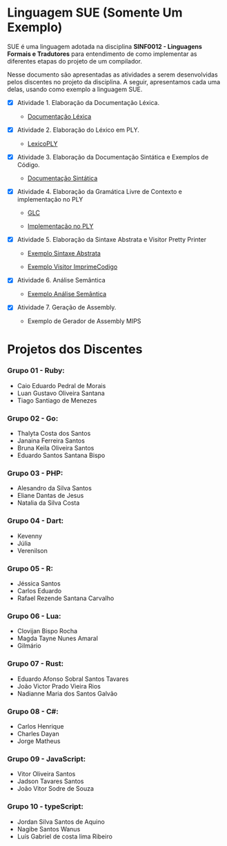 # Linguagem SUE (Somente Um Exemplo)
SUE é uma linguagem adotada na disciplina __SINF0012 - Linguagens Formais e Tradutores__ para entendimento de como implementar as diferentes etapas do projeto de um compilador.

Nesse documento são apresentadas as atividades a serem desenvolvidas pelos discentes no projeto da disciplina. A seguir, apresentamos cada uma delas, usando como exemplo
a linguagem SUE.

- [x] Atividade 1. Elaboração da Documentação Léxica.

  - [Documentação Léxica](https://github.com/andreluisms/LinguagemSue/blob/main/mds/lexico.md)
  
- [x] Atividade 2. Elaboração do Léxico em PLY.
	
  - [LexicoPLY](https://github.com/andreluisms/TutorialSemantico02/blob/main/ExpressionLanguageLex.py)

- [x] Atividade 3. Elaboração da Documentação Sintática e Exemplos de Código.

  - [Documentação Sintática](https://github.com/andreluisms/LinguagemSue/blob/main/mds/sintatico.md)

- [x] Atividade 4. Elaboração da Gramática Livre de Contexto e implementação no PLY

  - [GLC](https://github.com/andreluisms/TutorialSemantico02/blob/main/mds/glc.md)

  - [Implementação no PLY](https://github.com/andreluisms/TutorialSemantico02/blob/main/ExpressionLanguageParser.py)

- [x] Atividade 5. Elaboração da Sintaxe Abstrata e Visitor Pretty Printer

  - [Exemplo Sintaxe Abstrata](https://github.com/andreluisms/TutorialSemantico02/blob/main/SintaxeAbstrata.py)

  - [Exemplo Visitor ImprimeCodigo](https://github.com/andreluisms/TutorialSemantico02/blob/main/Visitor.py)

- [x] Atividade 6. Análise Semântica

  - [Exemplo Análise Semântica](https://github.com/andreluisms/TutorialSemantico02/blob/main/SemanticVisitor.py)

- [x] Atividade 7. Geração de Assembly.
  
  - Exemplo de Gerador de Assembly MIPS


# Projetos dos Discentes 
### Grupo 01 - Ruby:
  - Caio Eduardo Pedral de Morais
  - Luan Gustavo Oliveira Santana
  - Tiago Santiago de Menezes

### Grupo 02 - Go:
- Thalyta Costa dos Santos
- Janaina Ferreira Santos
- Bruna Keila Oliveira Santos
- Eduardo Santos Santana Bispo 

### Grupo 03 - PHP:
- Alesandro da Silva Santos
- Eliane Dantas de Jesus
- Natalia da Silva Costa 

### Grupo 04 - Dart:
  - Kevenny
  - Júlia
  - Verenilson


### Grupo 05 - R:
  - Jéssica Santos
  - Carlos Eduardo
  - Rafael Rezende Santana Carvalho

### Grupo 06 - Lua:
  - Clovijan Bispo Rocha
  - Magda Tayne Nunes Amaral
  - Gilmário 


### Grupo 07 - Rust:
  - Eduardo Afonso Sobral Santos Tavares
  - João Victor Prado Vieira Rios
  - Nadianne Maria dos Santos Galvão


### Grupo 08 - C#:
  - Carlos Henrique
  - Charles Dayan
  - Jorge Matheus


### Grupo 09 - JavaScript:
  - Vitor Oliveira Santos
  - Jadson Tavares Santos
  - João Vitor Sodre de Souza


### Grupo 10 - typeScript:
  - Jordan Silva Santos de Aquino 
  - Nagibe Santos Wanus 
  - Luís Gabriel de costa lima Ribeiro